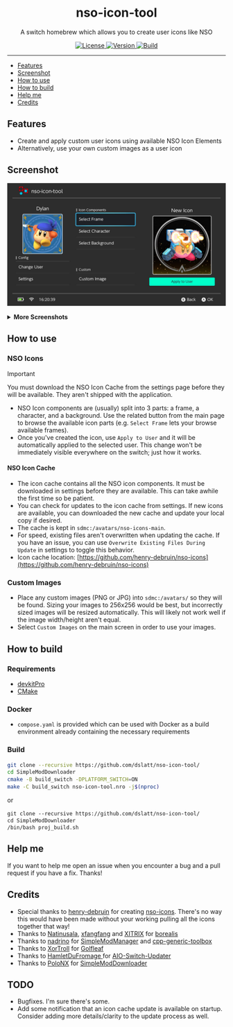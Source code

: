 <div align="center">
    <h1>nso-icon-tool</h1>
    <p>A switch homebrew which allows you to create user icons like NSO</p>
</div>

<p align="center">
    <a rel="LICENSE" href="https://github.com/dslatt/nso-icon-tool/blob/master/LICENSE">
        <img src="https://img.shields.io/static/v1?label=license&message=GPLV3&labelColor=111111&color=0057da&style=for-the-badge&logo=data%3Aimage/png%3Bbase64%2CiVBORw0KGgoAAAANSUhEUgAAABQAAAATCAYAAACQjC21AAAACXBIWXMAAAsTAAALEwEAmpwYAAAAIGNIUk0AAHpFAACAgwAA/FcAAIDoAAB5FgAA8QEAADtfAAAcheDStWoAAAFGSURBVHjarJK9LgRhFIafWUuiEH/rJwrJClEq3IELUKgo3IrETWh0FC7BNVih0AoKBQoEydq11qMwm5yMsbPEm3yZd55zvnfO92VQKVhLak09UZeL%2BrsVZ9Qdv2tXnf1NYEndUushZFGthvemuq32FwWuq%2BeZid5DvZGpXambeYGr6qnd9dGldqaudQL3QuFWvVbbmaC6%2BprDr9WbwA4SdQW4BwaABb50CTykfjjwC%2BAx9SPAfOANYDxRCXpOnxNAM4ePA63Ul8NHR4E2QClsGgGG0jUR%2BFjglcAn8/pj4HTwUz/42FPJ68lOSDhCkR/O46XM0Qh3VcRH83jph%2BZefKUosBr8XA%2B%2BmufLAR4Dh6k/CrzWA691YOc/3Ejv6iNM3k59Xw%2B8D3gC9hN1ErjjfzSbqHVg8J8CG2XgBXgL4/9VCdD6HACaHdcHGCRMgQAAAABJRU5ErkJggg%3D%3D" alt=License>
    </a>
    <a rel="VERSION" href="https://github.com/dslatt/nso-icon-tool">
        <img src="https://img.shields.io/static/v1?label=version&message=0.1.0&labelColor=111111&color=06f&style=for-the-badge" alt="Version">
    </a>
    <a rel="BUILD" href="https://github.com/dslatt/nso-icon-tool/actions">
        <img src="https://img.shields.io/github/actions/workflow/status/dslatt/nso-icon-tool/build-switch-release.yml?branch=main&labelColor=111111&color=06f&style=for-the-badge" alt=Build>
    </a>
</p>

---
  
     

- [Features](#features)
- [Screenshot](#screenshot)
- [How to use](#how-to-use)
- [How to build](#how-to-build)
- [Help me](#help-me)
- [Credits](#credits)

## Features

- Create and apply custom user icons using available NSO Icon Elements
- Alternatively, use your own custom images as a user icon

## Screenshot

![](./screenshots/1.jpg)

<details>
  <summary><b>More Screenshots</b></summary>

![](./screenshots/2.jpg)
![](./screenshots/3.jpg)
![](./screenshots/4.jpg)
![](./screenshots/5.jpg)
![](./screenshots/6.jpg)

</details>

## How to use

### NSO Icons

> [!IMPORTANT]
> You must download the NSO Icon Cache from the settings page before they will be available. They aren't shipped with the application.

- NSO Icon components are (usually) split into 3 parts: a frame, a character, and a background. Use the related button from the main page to browse the available icon parts (e.g. `Select Frame` lets your browse available frames).
-  Once you've created the icon, use `Apply to User` and it will be automatically applied to the selected user. This change won't be immediately visible everywhere on the switch; just how it works.


#### NSO Icon Cache

- The icon cache contains all the NSO icon components. It must be downloaded in settings before they are available. This can take awhile the first time so be patient.
- You can check for updates to the icon cache from settings. If new icons are available, you can downloaded the new cache and update your local copy if desired.
- The cache is kept in `sdmc:/avatars/nso-icons-main`.
- For speed, existing files aren't overwritten when updating the cache. If you have an issue, you can use `Overwrite Existing Files During Update` in settings to toggle this behavior.
- Icon cache location: [https://github.com/henry-debruin/nso-icons](https://github.com/henry-debruin/nso-icons)



### Custom Images
- Place any custom images (PNG or JPG) into `sdmc:/avatars/` so they will be found. Sizing your images to 256x256 would be best, but incorrectly sized images will be resized automatically. This will likely not work well if the image width/height aren't equal.
- Select `Custom Images` on the main screen in order to use your images.

## How to build

### Requirements

- [devkitPro](https://devkitpro.org/wiki/Getting_Started)
- [CMake](https://cmake.org/)

### Docker
- `compose.yaml` is provided which can be used with Docker as a build environment already containing the necessary requirements

### Build

```bash
git clone --recursive https://github.com/dslatt/nso-icon-tool/
cd SimpleModDownloader
cmake -B build_switch -DPLATFORM_SWITCH=ON
make -C build_switch nso-icon-tool.nro -j$(nproc)
```
 or
```
git clone --recursive https://github.com/dslatt/nso-icon-tool/
cd SimpleModDownloader
/bin/bash proj_build.sh
 ```

## Help me

If you want to help me open an issue when you encounter a bug and a pull request if you have a fix. Thanks!

## Credits 

- Special thanks to [henry-debruin](https://github.com/henry-debruin) for creating [nso-icons](https://github.com/henry-debruin/nso-icons). There's no way this would have been made without your working pulling all the icons together that way!
- Thanks to [Natinusala](https://github.com/natinusala), [xfangfang](https://github.com/xfangfang) and [XITRIX](https://github.com/XITRIX) for [borealis](https://github.com/xfangfang/borealis)
- Thanks to [nadrino](https://github.com/nadrino) for [SimpleModManager](https://github.com/nadrino/SimpleModManager) and [cpp-generic-toolbox](https://github.com/nadrino/cpp-generic-toolbox)
- Thanks to [XorTroll](https://github.com/XoRTroll) for [Golfleaf](https://github.com/XorTroll/Goldleaf)
- Thanks to [HamletDuFromage ](https://github.com/HamletDuFromage ) for [AIO-Switch-Updater](https://github.com/HamletDuFromage/aio-switch-updater)
- Thanks to [PoloNX](https://github.com/PoloNX) for [SimpleModDownloader](https://github.com/PoloNX/SimpleModDownloader)

## TODO

- Bugfixes. I'm sure there's some. 
- Add some notification that an icon cache update is available on startup. Consider adding more details/clarity to the update process as well.

